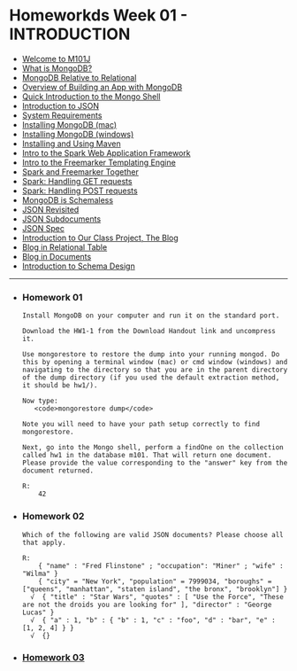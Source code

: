 <h1>Homeworkds Week 01 - INTRODUCTION</h1>

<ul>
  <li><a href="https://youtu.be/kTIqocKMItU" target="_blank"> Welcome to M101J</a></li>
  <li><a href="https://youtu.be/Lfl8hdQOi6Y" target="_blank">What is MongoDB?</a></li>
  <li><a href="https://youtu.be/-KIC1LXxcGM" target="_blank">MongoDB Relative to Relational</a></li>
  <li><a href="https://youtu.be/swhH4q_2Ttc" target="_blank">Overview of Building an App with MongoDB</a></li>
  <li><a href="https://youtu.be/e18vCIdQKp4" target="_blank">Quick Introduction to the Mongo Shell</a></li>
  <li><a href="https://youtu.be/PTATjNSjbJ0" target="_blank">Introduction to JSON</a></li>
  <li><a href="https://youtu.be/_vYz3CZwyK0" target="_blank">System Requirements</a></li> 
  <li><a href="https://youtu.be/_WJ8m5QHvwc" target="_blank">Installing MongoDB (mac)</a></li> 
  <li><a href="https://youtu.be/sBdaRlgb4N8" target="_blank">Installing MongoDB (windows)</a></li> 
  <li><a href="https://youtu.be/ZxRRA0MsXqs" target="_blank">Installing and Using Maven</a></li> 
  <li><a href="https://youtu.be/UH-VD_ypal8" target="_blank">Intro to the Spark Web Application Framework</a></li> 
  <li><a href="https://youtu.be/_8-3K2Ds-Ok" target="_blank">Intro to the Freemarker Templating Engine</a></li> 
  <li><a href="https://youtu.be/7fdtf9aLc2w" target="_blank">Spark and Freemarker Together</a></li> 
  <li><a href="https://youtu.be/7t1IafamuVs" target="_blank">Spark: Handling GET requests</a></li> 
  <li><a href="https://youtu.be/jZDuxesy5cc" target="_blank">Spark: Handling POST requests</a></li> 
  <li><a href="https://youtu.be/uKB-Hoqs6zI" target="_blank">MongoDB is Schemaless</a></li> 
  <li><a href="https://youtu.be/CTffxoSSLqg" target="_blank">JSON Revisited</a></li>
  <li><a href="https://youtu.be/vrYAEH3g13M" target="_blank">JSON Subdocuments</a></li>
  <li><a href="https://youtu.be/kOrsT94-A28" target="_blank">JSON Spec</a></li> 
  <li><a href="https://youtu.be/ePi3kDoexoM" target="_blank">Introduction to Our Class Project, The Blog</a></li> 
  <li><a href="https://youtu.be/boR2y9MHCa0" target="_blank">Blog in Relational Table</a></li>
  <li><a href="https://youtu.be/ZjwCzyqKVdY" target="_blank">Blog in Documents</a></li>
  <li><a href="https://youtu.be/6XE3wZCPiZ8" target="_blank">Introduction to Schema Design</a></li>
</ul>
<hr/>
<ul>
  <li><h3>Homework 01</h3></li>
  
    Install MongoDB on your computer and run it on the standard port.
  
    Download the HW1-1 from the Download Handout link and uncompress it.
    
    Use mongorestore to restore the dump into your running mongod. Do this by opening a terminal window (mac) or cmd window (windows) and navigating to the directory so that you are in the parent directory of the dump directory (if you used the default extraction method, it should be hw1/). 
    
    Now type:
       <code>mongorestore dump</code>
    
    Note you will need to have your path setup correctly to find mongorestore.
    
    Next, go into the Mongo shell, perform a findOne on the collection called hw1 in the database m101. That will return one document. Please provide the value corresponding to the "answer" key from the document returned.
  
    R:
        42
        
  <li><h3>Homework 02</h3></li>
  
    Which of the following are valid JSON documents? Please choose all that apply.

    R:
        { "name" : "Fred Flinstone" ; "occupation": "Miner" ; "wife" : "Wilma" }
        { "city" = "New York", "population" = 7999034, "boroughs" = ["queens", "manhattan", "staten island", "the bronx", "brooklyn"] }
      √  { "title" : "Star Wars", "quotes" : [ "Use the Force", "These are not the droids you are looking for" ], "director" : "George Lucas" }
      √  { "a" : 1, "b" : { "b" : 1, "c" : "foo", "d" : "bar", "e" : [1, 2, 4] } }
      √  {}
  
  <li><h3><a href="/hw1-3">Homework 03</a></h3></li>
</ul>
